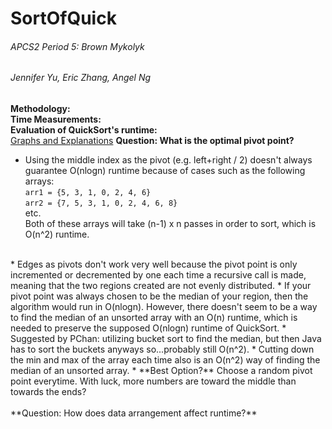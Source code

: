 # SortOfQuick <br> 
###### APCS2 Period 5: Brown Mykolyk
###### Jennifer Yu, Eric Zhang, Angel Ng
**Methodology:**<br> 
**Time Measurements:**<br> 
**Evaluation of QuickSort's runtime:**<br> 
[Graphs and Explanations](https://docs.google.com/document/d/16RJIrA6SCoNeSoqjFNfzsL3CF7ibyz0a6IO8B6nSwTo/pub)
**Question: What is the optimal pivot point?** <br> 
 * Using the middle index as the pivot (e.g. left+right / 2) doesn't always guarantee O(nlogn) runtime because of cases such as the following arrays: 
 <br> ``arr1 = {5, 3, 1, 0, 2, 4, 6}``
 <br> ``arr2 = {7, 5, 3, 1, 0, 2, 4, 6, 8}``
 <br> etc. 
 <br> Both of these arrays will take (n-1) x n passes in order to sort, which is O(n^2) runtime. 
 <br> 
 * Edges as pivots don't work very well because the pivot point is only incremented or decremented by one each time a recursive call is made, meaning that the two regions created are not evenly distributed.  
 * If your pivot point was always chosen to be the median of your region, then the algorithm would run in O(nlogn). However, there doesn't seem to be a way to find the median of an unsorted array with an O(n) runtime, which is needed to preserve the supposed O(nlogn) runtime of QuickSort. 
  * Suggested by PChan: utilizing bucket sort to find the median, but then Java has to sort the buckets anyways so...probably still O(n^2). 
  * Cutting down the min and max of the array each time also is an O(n^2) way of finding the median of an unsorted array.
 * **Best Option?** Choose a random pivot point everytime. With luck, more numbers are toward the middle than towards the ends? 
<br> <br> 
**Question: How does data arrangement affect runtime?**<br> 
 
 
